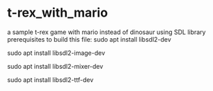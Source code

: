 # t-rex_with_mario
a sample t-rex game with mario instead of dinosaur using SDL library
prerequisites to build this file:
sudo apt install libsdl2-dev

sudo apt install libsdl2-image-dev

sudo apt install libsdl2-mixer-dev

sudo apt install libsdl2-ttf-dev
